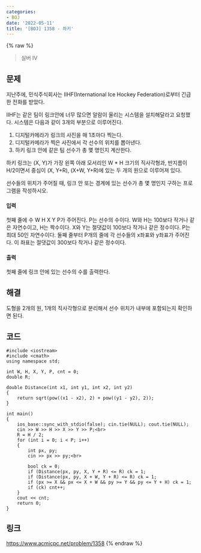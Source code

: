 ```yaml
---
categories:
- BOJ
date: '2022-05-11'
title: '[BOJ] 1358 - 하키'
---
```


{% raw %}
> 실버 IV<br>

## 문제
지난주에, 민식주식회사는 IIHF(International Ice Hockey Federation)로부터 긴급한 전화를 받았다.

IIHF는 같은 팀이 링크안에 너무 많으면 알람이 울리는 시스템을 설치해달라고 요청했다. 시스템은 다음과 같이 3개의 부분으로 이루어진다.

1.  디지털카메라가 링크의 사진을 매 1초마다 찍는다.
2.  디지털카메라가 찍은 사진에서 각 선수의 위치를 뽑아낸다.
3.  하키 링크 안에 같은 팀 선수가 총 몇 명인지 계산한다.

하키 링크는 (X, Y)가 가장 왼쪽 아래 모서리인 W * H 크기의 직사각형과, 반지름이 H/2이면서 중심이 (X, Y+R), (X+W, Y+R)에 있는 두 개의 원으로 이루어져 있다.

선수들의 위치가 주어질 때, 링크 안 또는 경계에 있는 선수가 총 몇 명인지 구하는 프로그램을 작성하시오.

#### 입력
첫째 줄에 수 W H X Y P가 주어진다. P는 선수의 수이다. W와 H는 100보다 작거나 같은 자연수이고, H는 짝수이다. X와 Y는 절댓값이 100보다 작거나 같은 정수이다. P는 최대 50인 자연수이다. 둘째 줄부터 P개의 줄에 각 선수들의 x좌표와 y좌표가 주어진다. 이 좌표는 절댓값이 300보다 작거나 같은 정수이다.

#### 출력
첫째 줄에 링크 안에 있는 선수의 수를 출력한다.

## 해결
도형을 2개의 원, 1개의 직사각형으로 분리해서 선수 위치가 내부에 포함되는지 확인하면 된다.

## 코드
```
#include <iostream>
#include <cmath>
using namespace std;

int W, H, X, Y, P, cnt = 0;
double R;

double Distance(int x1, int y1, int x2, int y2)
{
	return sqrt(pow((x1 - x2), 2) + pow((y1 - y2), 2));
}

int main()
{
	ios_base::sync_with_stdio(false); cin.tie(NULL); cout.tie(NULL);
	cin >> W >> H >> X >> Y >> P;<br>
	R = H / 2;
	for (int i = 0; i < P; i++)
	{
		int px, py;
		cin >> px >> py;<br>

		bool ck = 0;
		if (Distance(px, py, X, Y + R) <= R) ck = 1;
		if (Distance(px, py, X + W, Y + R) <= R) ck = 1;
		if (px >= X && px <= X + W && py >= Y && py <= Y + H) ck = 1;
		if (ck) cnt++;
	}
	cout << cnt;
	return 0;
}
```

## 링크
https://www.acmicpc.net/problem/1358
{% endraw %}